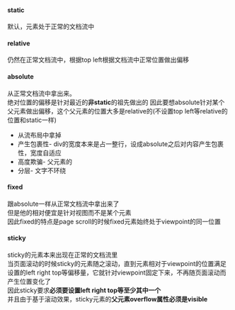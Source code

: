 #### static  
默认，元素处于正常的文档流中   

#### relative   
仍然在正常文档流中，根据top left根据文档流中正常位置做出偏移   

#### absolute  
从正常文档流中拿出来。   
绝对位置的偏移是针对最近的**非static**的祖先做出的 
因此要想absolute针对某个父元素做出偏移，这个父元素的位置大多是relative的(不设置top left等relative的位置和static一样)  
- 从流布局中拿掉
- 产生包裹性- div的宽度本来是占一整行，设成absolute之后对内容产生包裹性，宽度自适应
- 高度欺骗- 父元素的    
- 分层- 文字不环绕

#### fixed    
跟absolute一样从正常文档流中拿出来了  
但是他的相对便宜是针对视图而不是某个元素   
因此fixed的特点是page scroll的时候fixed元素始终处于viewpoint的同一位置    

#### sticky
sticky的元素本来出现在正常的文档流里   
当页面滚动的时候sticky的元素随之滚动，直到元素相对于viewpoint的位置满足设置的left right top等偏移量，它就针对viewpoint固定下来，不再随页面滚动而产生位置变化了   
因此sticky要求**必须要设置left right top等至少其中一个**  
并且由于基于滚动效果，sticky元素的**父元素overflow属性必须是visible**   